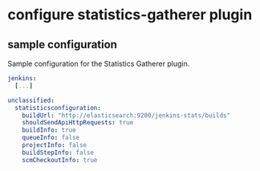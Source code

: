# configure statistics-gatherer plugin

## sample configuration
Sample configuration for the Statistics Gatherer plugin.

```yaml
jenkins:
  [...]

unclassified:
  statisticsconfiguration:
    buildUrl: "http://elasticsearch:9200/jenkins-stats/builds"
    shouldSendApiHttpRequests: true
    buildInfo: true
    queueInfo: false
    projectInfo: false
    buildStepInfo: false
    scmCheckoutInfo: true
```